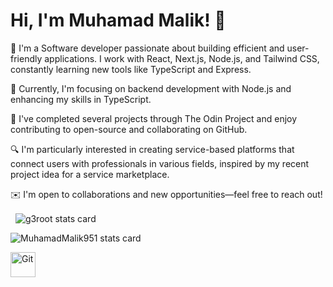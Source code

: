 # Hi, I'm Muhamad Malik! 👋
👋  I'm a Software developer passionate about building efficient and user-friendly applications. I work with React, Next.js, Node.js, and Tailwind CSS, constantly learning new tools like TypeScript and Express.

🌱 Currently, I'm focusing on backend development with Node.js and enhancing my skills in TypeScript.

💼 I've completed several projects through The Odin Project and enjoy contributing to open-source and collaborating on GitHub.

🔍 I'm particularly interested in creating service-based platforms that connect users with professionals in various fields, inspired by my recent project idea for a service marketplace.

✉️ I'm open to collaborations and new opportunities—feel free to reach out!



<p>&nbsp;
<img align="center" src="https://github-readme-stats.vercel.app/api?username=MuhamadMalik951&show_icons=true&theme=default&title_color=000000&text_color=000000&bg_color=ffffff&hide_border=true" alt="g3root stats card" /></p>
<p>
<img align="center" src="https://github-readme-stats.vercel.app/api/top-langs?username=MuhamadMalik951 &theme=dark&title_color=000000&text_color=000000&bg_color=ffffff&hide_border=true&layout=compact" alt="MuhamadMalik951  stats card" /></p>
<a href="https://git-scm.com/" target="blank">
<img align="center" src="https://www.vectorlogo.zone/logos/git-scm/git-scm-icon.svg" alt="Git" height="40" width="40" />
</a>

